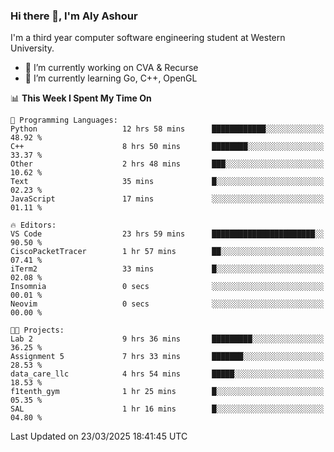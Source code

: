 ### Hi there 👋, I'm Aly Ashour
I'm a third year computer software engineering student at Western University.

- 🔭 I’m currently working on CVA & Recurse
- 🌱 I’m currently learning Go, C++, OpenGL

<!--START_SECTION:waka-->
📊 **This Week I Spent My Time On** 

```text
💬 Programming Languages: 
Python                   12 hrs 58 mins      ████████████░░░░░░░░░░░░░   48.92 % 
C++                      8 hrs 50 mins       ████████░░░░░░░░░░░░░░░░░   33.37 % 
Other                    2 hrs 48 mins       ███░░░░░░░░░░░░░░░░░░░░░░   10.62 % 
Text                     35 mins             █░░░░░░░░░░░░░░░░░░░░░░░░   02.23 % 
JavaScript               17 mins             ░░░░░░░░░░░░░░░░░░░░░░░░░   01.11 % 

🔥 Editors: 
VS Code                  23 hrs 59 mins      ███████████████████████░░   90.50 % 
CiscoPacketTracer        1 hr 57 mins        ██░░░░░░░░░░░░░░░░░░░░░░░   07.41 % 
iTerm2                   33 mins             █░░░░░░░░░░░░░░░░░░░░░░░░   02.08 % 
Insomnia                 0 secs              ░░░░░░░░░░░░░░░░░░░░░░░░░   00.01 % 
Neovim                   0 secs              ░░░░░░░░░░░░░░░░░░░░░░░░░   00.00 % 

🐱‍💻 Projects: 
Lab 2                    9 hrs 36 mins       █████████░░░░░░░░░░░░░░░░   36.25 % 
Assignment 5             7 hrs 33 mins       ███████░░░░░░░░░░░░░░░░░░   28.53 % 
data_care_llc            4 hrs 54 mins       █████░░░░░░░░░░░░░░░░░░░░   18.53 % 
f1tenth_gym              1 hr 25 mins        █░░░░░░░░░░░░░░░░░░░░░░░░   05.35 % 
SAL                      1 hr 16 mins        █░░░░░░░░░░░░░░░░░░░░░░░░   04.80 % 
```


 Last Updated on 23/03/2025 18:41:45 UTC
<!--END_SECTION:waka-->
